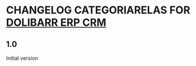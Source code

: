 # CHANGELOG CATEGORIARELAS FOR [DOLIBARR ERP CRM](https://www.dolibarr.org)

## 1.0

Initial version
